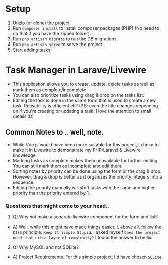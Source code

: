 # Setup
1. Unzip (or clone) the project
2. Run `composer install` to install composer packages (PHP) (No need to do that if you have the zipped folder).
3. Run `php artisan migrate` to run the DB migrations.
4. Run `php artisan serve` to serve the project.
5. Start adding tasks.
# Task Manager in Larave/Livewire
- This application allows you to create, update, delete tasks as well as mark them as complete/incomplete.
- You can also prioritize tasks using drag & drop on the tasks list.
- Editing the task is done in the same form that is used to create a new task. Reusability is efficient eh? (PS: even the title changes depending on if you're creating or updating a task. I love the attention to small details :D)

## Common Notes to .. well, note.
- While Vue.js would have been more suitable for this project, I chose to make it in Livewire to demonstrate my PHP/Laravel & Livewire knowledge.
- Marking tasks as complete makes them unavailable for further editing. You can still mark them as incomplete and edit them.
- Sorting notes by priority can be done using the form or the drag & drop. However, drag & drop is better as it organizes the priority integers into a sequence.
- Editing the priority manually will shift tasks with the same and higher priority than the priority entered by 1.

### Questions that might come to your head..
1. Q) Why not make a separate livewire component for the form and list?
- A) Well, while this might have made things easier, I, above all, follow the `KISS` principle. `Keep It Simple Stupid`. I asked myself `Does the project need that extra layer of complexity?` I found the answer to be `No`.
2. Q) Why MySQL and not SQLite?
- A) Project Requirements. For this simple project, I'd have chosen `SQLite`.
